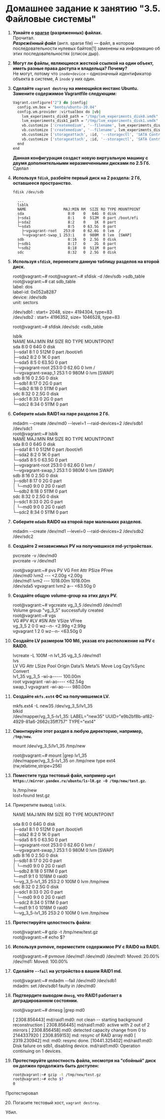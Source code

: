 # Домашнее задание к занятию "3.5. Файловые системы"

1. **Узнайте о [sparse](https://ru.wikipedia.org/wiki/%D0%A0%D0%B0%D0%B7%D1%80%D0%B5%D0%B6%D1%91%D0%BD%D0%BD%D1%8B%D0%B9_%D1%84%D0%B0%D0%B9%D0%BB) (разряженных) файлах.**  
Прочитал.  
***Разрежённый файл*** (англ. sparse file) — файл, в котором последовательности нулевых байтов[1] заменены на информацию об этих последовательностях (список дыр).  
2. **Могут ли файлы, являющиеся жесткой ссылкой на один объект, иметь разные права доступа и владельца? Почему?**  
Не могут, потому что `inode+device` – однозначный идентификатор объекта в системе, А `inode` у них один.
3. **Сделайте `vagrant destroy` на имеющийся инстанс Ubuntu. Замените содержимое Vagrantfile следующим:**

    ```bash
    Vagrant.configure("2") do |config|
      config.vm.box = "bento/ubuntu-20.04"
      config.vm.provider :virtualbox do |vb|
        lvm_experiments_disk0_path = "/tmp/lvm_experiments_disk0.vmdk"
        lvm_experiments_disk1_path = "/tmp/lvm_experiments_disk1.vmdk"
        vb.customize ['createmedium', '--filename', lvm_experiments_disk0_path, '--size', 2560]
        vb.customize ['createmedium', '--filename', lvm_experiments_disk1_path, '--size', 2560]
        vb.customize ['storageattach', :id, '--storagectl', 'SATA Controller', '--port', 1, '--device', 0, '--type', 'hdd', '--medium', lvm_experiments_disk0_path]
        vb.customize ['storageattach', :id, '--storagectl', 'SATA Controller', '--port', 2, '--device', 0, '--type', 'hdd', '--medium', lvm_experiments_disk1_path]
      end
    end
    ```

    **Данная конфигурация создаст новую виртуальную машину с двумя дополнительными неразмеченными дисками по 2.5 Гб.**  
Сделал

4. **Используя `fdisk`, разбейте первый диск на 2 раздела: 2 Гб, оставшееся пространство.**
  
  
      
       fdisk /dev/sdb  
  
         ...  
         lsblk  
         NAME                 MAJ:MIN RM  SIZE RO TYPE MOUNTPOINT  
         sda                    8:0    0   64G  0 disk  
         ├─sda1                 8:1    0  512M  0 part /boot/efi  
         ├─sda2                 8:2    0    1K  0 part  
         └─sda5                 8:5    0 63.5G  0 part  
           ├─vgvagrant-root   253:0    0 62.6G  0 lvm  /  
           └─vgvagrant-swap_1 253:1    0  980M  0 lvm  [SWAP]  
         sdb                    8:16   0  2.5G  0 disk  
         ├─sdb1                 8:17   0    2G  0 part  
         └─sdb2                 8:18   0  511M  0 part  
         sdc                    8:32   0  2.5G  0 disk  

5. **Используя `sfdisk`, перенесите данную таблицу разделов на второй диск.**  
     
  

    root@vagrant:~# root@vagrant:~# sfdisk -d /dev/sdb >sdb_table  
    root@vagrant:~# cat sdb_table  
    label: dos  
    label-id: 0x052a8287   
    device: /dev/sdb  
    unit: sectors  
  
    /dev/sdb1 : start=        2048, size=     4194304, type=83  
    /dev/sdb2 : start=     4196352, size=     1046528, type=83  
  
    root@vagrant:~# sfdisk /dev/sdc <sdb_table  
  
    lsblk  
    NAME                 MAJ:MIN RM  SIZE RO TYPE MOUNTPOINT  
    sda                    8:0    0   64G  0 disk  
    ├─sda1                 8:1    0  512M  0 part /boot/efi  
    ├─sda2                 8:2    0    1K  0 part  
    └─sda5                 8:5    0 63.5G  0 part  
      ├─vgvagrant-root   253:0    0 62.6G  0 lvm  /  
      └─vgvagrant-swap_1 253:1    0  980M  0 lvm  [SWAP]  
    sdb                    8:16   0  2.5G  0 disk  
    ├─sdb1                 8:17   0    2G  0 part  
    └─sdb2                 8:18   0  511M  0 part  
    sdc                    8:32   0  2.5G  0 disk  
    ├─sdc1                 8:33   0    2G  0 part  
    └─sdc2                 8:34   0  511M  0 part  

6. **Соберите `mdadm` RAID1 на паре разделов 2 Гб.**  
  
 
    mdadm --create /dev/md0 --level=1 --raid-devices=2 /dev/sdb1 /dev/sdc1  
    root@vagrant:~# lsblk  
    NAME                 MAJ:MIN RM  SIZE RO TYPE  MOUNTPOINT  
    sda                    8:0    0   64G  0 disk  
    ├─sda1                 8:1    0  512M  0 part  /boot/efi  
    ├─sda2                 8:2    0    1K  0 part  
    └─sda5                 8:5    0 63.5G  0 part  
      ├─vgvagrant-root   253:0    0 62.6G  0 lvm   /  
      └─vgvagrant-swap_1 253:1    0  980M  0 lvm   [SWAP]  
    sdb                    8:16   0  2.5G  0 disk  
    ├─sdb1                 8:17   0    2G  0 part  
    │ └─md0                9:0    0    2G  0 raid1  
    └─sdb2                 8:18   0  511M  0 part  
    sdc                    8:32   0  2.5G  0 disk   
    ├─sdc1                 8:33   0    2G  0 part  
    │ └─md0                9:0    0    2G  0 raid1  
    └─sdc2                 8:34   0  511M  0 part  



7. **Соберите `mdadm` RAID0 на второй паре маленьких разделов.**  
    

    mdadm --create /dev/md1 --level=0 --raid-devices=2 /dev/sdb2 /dev/sdc2

8. **Создайте 2 независимых PV на получившихся md-устройствах.**  
  
    
    pvcreate -v /dev/md0  
    pvcreate -v /dev/md1  
      
    root@vagrant:~# pvs 
      PV         VG        Fmt  Attr PSize    PFree  
      /dev/md0             lvm2 ---    <2.00g   <2.00g  
      /dev/md1             lvm2 ---  1018.00m 1018.00m  
      /dev/sda5  vgvagrant lvm2 a--   <63.50g       0  


9. **Создайте общую volume-group на этих двух PV.**  
  
  
    root@vagrant:~# vgcreate vg_3_5 /dev/md0 /dev/md1  
      Volume group "vg_3_5" successfully created  
    root@vagrant:~# vgs  
      VG        #PV #LV #SN Attr   VSize   VFree  
      vg_3_5      2   0   0 wz--n-  <2.99g <2.99g  
      vgvagrant   1   2   0 wz--n- <63.50g     0   


10. **Создайте LV размером 100 Мб, указав его расположение на PV с RAID0.**  
  
  
    lvcreate -L 100M -n lv1_35 vg_3_5 /dev/md1  
    lvs  
      LV     VG        Attr       LSize   Pool Origin Data%  Meta%  Move Log Cpy%Sync Convert  
      lv1_35 vg_3_5    -wi-a----- 100.00m  
      root   vgvagrant -wi-ao---- <62.54g  
      swap_1 vgvagrant -wi-ao---- 980.00m  


11. **Создайте `mkfs.ext4` ФС на получившемся LV.**  
  
  
    mkfs.ext4 -L new35 /dev/vg_3_5/lv1_35  
    blkid  
    /dev/mapper/vg_3_5-lv1_35: LABEL="new35" UUID="e9b2bf8b-af82-4929-81a6-2662c35ff757" TYPE="ext4"  


12. **Смонтируйте этот раздел в любую директорию, например, `/tmp/new`.**  
  
  
    mount /dev/vg_3_5/lv1_35 /tmp/new   

    root@vagrant:~# mount |grep lv1_35  
    /dev/mapper/vg_3_5-lv1_35 on /tmp/new type ext4 (rw,relatime,stripe=256)  


13. **Поместите туда тестовый файл, например `wget https://mirror.yandex.ru/ubuntu/ls-lR.gz -O /tmp/new/test.gz`.**  
    

    ls /tmp/new  
    lost+found  test.gz  


14. Прикрепите вывод `lsblk`.
  
  
      NAME                 MAJ:MIN RM  SIZE RO TYPE  MOUNTPOINT  
  
    sda                    8:0    0   64G  0 disk  
    ├─sda1                 8:1    0  512M  0 part  /boot/efi  
    ├─sda2                 8:2    0    1K  0 part  
    └─sda5                 8:5    0 63.5G  0 part  
      ├─vgvagrant-root   253:0    0 62.6G  0 lvm   /  
      └─vgvagrant-swap_1 253:1    0  980M  0 lvm   [SWAP]  
    sdb                    8:16   0  2.5G  0 disk  
    ├─sdb1                 8:17   0    2G  0 part  
    │ └─md0                9:0    0    2G  0 raid1  
    └─sdb2                 8:18   0  511M  0 part  
      └─md1                9:1    0 1018M  0 raid0  
        └─vg_3_5-lv1_35  253:2    0  100M  0 lvm   /tmp/new  
    sdc                    8:32   0  2.5G  0 disk  
    ├─sdc1                 8:33   0    2G  0 part  
    │ └─md0                9:0    0    2G  0 raid1  
    └─sdc2                 8:34   0  511M  0 part  
      └─md1                9:1    0 1018M  0 raid0  
         └─vg_3_5-lv1_35  253:2    0  100M  0 lvm   /tmp/new  


15. **Протестируйте целостность файла:**  
  
  
    root@vagrant:~# gzip -t /tmp/new/test.gz  
    root@vagrant:~# echo $?  



16. **Используя pvmove, переместите содержимое PV с RAID0 на RAID1.**  
     
    
    root@vagrant:~# pvmove /dev/md1 /dev/md0
    /dev/md1: Moved: 20.00%
    /dev/md1: Moved: 100.00%  
    

17. **Сделайте `--fail` на устройство в вашем RAID1 md.**  
  
  
    root@vagrant:~# mdadm --fail /dev/md0 /dev/sdb1  
    mdadm: set /dev/sdb1 faulty in /dev/md0  


18. **Подтвердите выводом `dmesg`, что RAID1 работает в деградированном состоянии.**  
  
  
    root@vagrant:~# dmesg |grep md0  

    [ 2308.856443] md/raid1:md0: not clean -- starting background reconstruction
    [ 2308.856445] md/raid1:md0: active with 2 out of 2 mirrors
    [ 2308.856458] md0: detected capacity change from 0 to 2144337920
    [ 2308.859153] md: resync of RAID array md0
    [ 2319.230942] md: md0: resync done.
    [10441.325402] md/raid1:md0: Disk failure on sdb1, disabling device.
               md/raid1:md0: Operation continuing on 1 devices.  
  
   

19. **Протестируйте целостность файла, несмотря на "сбойный" диск он должен продолжать быть доступен:**  


     ```bash
     root@vagrant:~# gzip -t /tmp/new/test.gz
     root@vagrant:~# echo $?
     0
     ```
  
Протестировал  

20. Погасите тестовый хост, `vagrant destroy`.

 Убил.
 